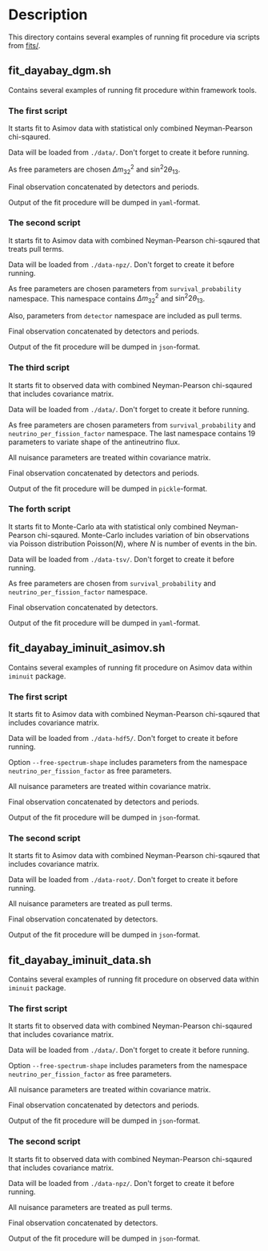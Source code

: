 # Description

This directory contains several examples of running fit procedure via scripts from [fits/](fits).

## fit_dayabay_dgm.sh

Contains several examples of running fit procedure within framework tools.

### The first script

It starts fit to Asimov data with statistical only combined Neyman-Pearson chi-sqaured.

Data will be loaded from `./data/`. Don't forget to create it before running.

As free parameters are chosen $\Delta m^2_{32}$ and $\sin^2 2\theta_{13}$.

Final observation concatenated by detectors and periods.

Output of the fit procedure will be dumped in `yaml`-format.

### The second script

It starts fit to Asimov data with combined Neyman-Pearson chi-sqaured that treats pull terms.

Data will be loaded from `./data-npz/`. Don't forget to create it before running.

As free parameters are chosen parameters from `survival_probability` namespace. This namespace contains $\Delta m^2_{32}$ and $\sin^2 2\theta_{13}$.

Also, parameters from `detector` namespace are included as pull terms.

Final observation concatenated by detectors and periods.

Output of the fit procedure will be dumped in `json`-format.

### The third script

It starts fit to observed data with combined Neyman-Pearson chi-sqaured that includes covariance matrix.

Data will be loaded from `./data/`. Don't forget to create it before running.

As free parameters are chosen parameters from `survival_probability` and `neutrino_per_fission_factor` namespace. The last namespace contains 19 parameters to variate shape of the antineutrino flux.

All nuisance parameters are treated within covariance matrix.

Final observation concatenated by detectors and periods.

Output of the fit procedure will be dumped in `pickle`-format.


### The forth script

It starts fit to Monte-Carlo ata with statistical only combined Neyman-Pearson chi-sqaured. Monte-Carlo includes variation of bin observations via Poisson distribution $\mathrm{Poisson}(N)$, where $N$ is number of events in the bin.

Data will be loaded from `./data-tsv/`. Don't forget to create it before running.

As free parameters are chosen from `survival_probability` and `neutrino_per_fission_factor` namespace.

Final observation concatenated by detectors.

Output of the fit procedure will be dumped in `yaml`-format.


## fit_dayabay_iminuit_asimov.sh

Contains several examples of running fit procedure on Asimov data within `iminuit` package.

### The first script

It starts fit to Asimov data with combined Neyman-Pearson chi-sqaured that includes covariance matrix.

Data will be loaded from `./data-hdf5/`. Don't forget to create it before running.

Option `--free-spectrum-shape` includes parameters from the namespace `neutrino_per_fission_factor` as free parameters.

All nuisance parameters are treated within covariance matrix.

Final observation concatenated by detectors and periods.

Output of the fit procedure will be dumped in `json`-format.

### The second script

It starts fit to Asimov data with combined Neyman-Pearson chi-sqaured that includes covariance matrix.

Data will be loaded from `./data-root/`. Don't forget to create it before running.

All nuisance parameters are treated as pull terms.

Final observation concatenated by detectors.

Output of the fit procedure will be dumped in `json`-format.

## fit_dayabay_iminuit_data.sh

Contains several examples of running fit procedure on observed data within `iminuit` package.

### The first script

It starts fit to observed data with combined Neyman-Pearson chi-sqaured that includes covariance matrix.

Data will be loaded from `./data/`. Don't forget to create it before running.

Option `--free-spectrum-shape` includes parameters from the namespace `neutrino_per_fission_factor` as free parameters.

All nuisance parameters are treated within covariance matrix.

Final observation concatenated by detectors and periods.

Output of the fit procedure will be dumped in `json`-format.

### The second script

It starts fit to observed data with combined Neyman-Pearson chi-sqaured that includes covariance matrix.

Data will be loaded from `./data-npz/`. Don't forget to create it before running.

All nuisance parameters are treated as pull terms.

Final observation concatenated by detectors.

Output of the fit procedure will be dumped in `json`-format.


